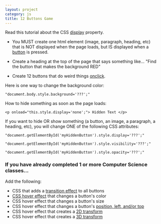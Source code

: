 ```yaml
---
layout: project
category: js
title: 12 Buttons Game
---
```

Read this tutorial about the CSS [display](https://www.w3schools.com/css/css_display_visibility.asp) property.

  - You MUST create one html element (image, paragraph, heading, etc) that is NOT displayed when the page loads, but IS displayed when a [button](https://www.w3schools.com/tags/tag_button.asp) is pressed.

  - Create a heading at the top of the page that says something like... "Find the button that makes the background RED"

  - Create 12 buttons that do weird things [onclick](https://www.w3schools.com/jsref/event_onclick.asp).

Here is one way to change the background color:
```
"document.body.style.background='???';"
```
How to hide something as soon as the page loads:
```
<p onload="this.style.display='none';"> Hidden Text </p>
```

If you want to hide OR show something (a button, an image, a paragraph, a heading, etc), you will change ONE of the following CSS attributes:
```
"document.getElementById('myHiddenButton').style.display='???';"
```
```
"document.getElementById('myHiddenButton').style.visibility='???';"
```
```
"document.getElementById('myHiddenButton').style.opacity='???';"
```


### If you have already completed 1 or more Computer Science classes...

Add the following:
  - CSS that adds a [transition effect](https://www.w3schools.com/css/css3_transitions.asp) to all buttons
  - [CSS hover effect](https://www.w3schools.com/cssref/sel_hover.asp) that changes a button's color
  - CSS hover effect that changes a button's size
  - CSS hover effect that changes a button's [position, left, and/or top](https://www.w3schools.com/cssref/pr_class_position.asp)
  - CSS hover effect that creates a [2D transform](https://www.w3schools.com/css/css3_2dtransforms.asp)
  - CSS hover effect that creates a [3D transform](https://www.w3schools.com/css/css3_3dtransforms.asp)
